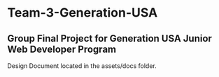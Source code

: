 # Team-3-Generation-USA
Group Final Project for Generation USA Junior Web Developer Program
---
Design Document located in the assets/docs folder.
